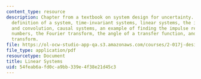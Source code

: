 ```yaml
---
content_type: resource
description: Chapter from a textbook on system design for uncertainty. Topics include
  definition of a system, time-invariant systems, linear systems, the impulse response
  and convolution, causal systems, an example of finding the impulse response, complex
  numbers, the Fourier transform, the angle of a transfer function, and the Laplace
  transform.
file: https://ol-ocw-studio-app-qa.s3.amazonaws.com/courses/2-017j-design-of-electromechanical-robotic-systems-fall-2009/54feab6afd0ca9bb339e4f38e21d45c3_MIT2_017JF09_ch02.pdf
file_type: application/pdf
resourcetype: Document
title: Linear Systems
uid: 54feab6a-fd0c-a9bb-339e-4f38e21d45c3
---
```

